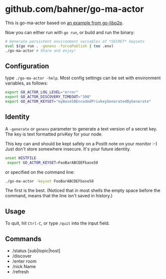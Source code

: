 # github.com/bahner/go-ma-actor

This is go-ma-actor based on [an example from go-libp2p][src].

Now you can either run with `go run`, or build and run the binary:

```bash
# Generate persistent environment variables of *SECRET* keysets
eval $(go run . -genenv -forcePublish | tee .env)
./go-ma-actor # Share and enjoy!
```

## Configuration

type `./go-ma-actor -help`. Most config settings can be set with environment variables, as follows:

```bash
export GO_ACTOR_LOG_LEVEL="error"
export GO_ACTOR_DISCOVERY_TIMEOUT="300"
export GO_ACTOR_KEYSET="myBase58EncodedPrivkeyGeneratedByGenerate"
```

## Identity

A `-generate` or `genenv` parameter to generate a text version of a secret key.
The key is text formatted privKey for your node.

This key can and should be kept safely on a PostIt note on your monitor :-)
Just don't store somewhere insecure. It's your future identity.

```bash
unset HISTFILE
 export GO_ACTOR_KEYSET=FooBarABCDEFbase58
```

or specified on the command line:

```bash
./go-ma-actor -keyset FooBarABCDEFbase58
```

The first is the best. (Noticed that in most shells the empty space before the command, means that the line isn't saved in history.)

## Usage

To quit, hit `Ctrl-C`, or type `/quit` into the input field.

## Commands

- /status [sub|topic|host]
- /discover
- /enter room
- /nick Name
- /refresh

[src]: https://github.com/libp2p/go-libp2p/tree/master/examples/pubsub/chat
